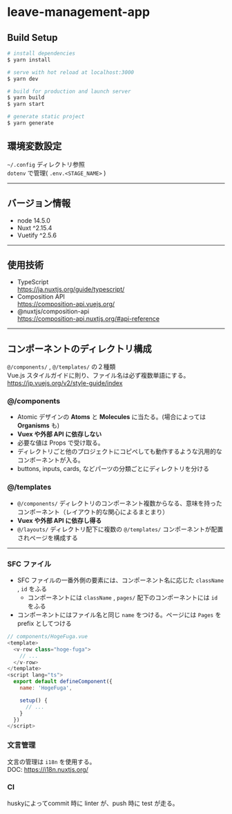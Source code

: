 # leave-management-app

## Build Setup

```bash
# install dependencies
$ yarn install

# serve with hot reload at localhost:3000
$ yarn dev

# build for production and launch server
$ yarn build
$ yarn start

# generate static project
$ yarn generate
```
## 環境変数設定

`~/.config` ディレクトリ参照  
`dotenv` で管理( `.env.<STAGE_NAME>` )

---
## バージョン情報

- node 14.5.0
- Nuxt ^2.15.4
- Vuetify ^2.5.6

---

## 使用技術

- TypeScript  
  https://ja.nuxtjs.org/guide/typescript/
- Composition API  
  https://composition-api.vuejs.org/
- @nuxtjs/composition-api  
  https://composition-api.nuxtjs.org/#api-reference

---

## コンポーネントのディレクトリ構成

`@/components/` , `@/templates/` の２種類  
Vue.js スタイルガイドに則り、ファイル名は必ず複数単語にする。  
https://jp.vuejs.org/v2/style-guide/index

### @/components

- Atomic デザインの **Atoms** と **Molecules** に当たる。(場合によっては **Organisms** も)
- **Vuex や外部 API に依存しない** 
- 必要な値は Props で受け取る。
- ディレクトリごと他のプロジェクトにコピペしても動作するような汎用的なコンポーネントが入る。
- buttons, inputs, cards, などパーツの分類ごとにディレクトリを分ける

### @/templates

- `@/components/` ディレクトリのコンポーネント複数からなる、意味を持ったコンポーネント（レイアウト的な関心によるまとまり）
- **Vuex や外部 API に依存し得る**
- `@/layouts/` ディレクトリ配下に複数の `@/templates/` コンポーネントが配置されページを構成する

---

### SFC ファイル

- SFC ファイルの一番外側の要素には、コンポーネント名に応じた `className` , `id` をふる
  - コンポーネントには `className` , `pages/` 配下のコンポーネントには `id` をふる
- コンポーネントにはファイル名と同じ `name` をつける。ページには `Pages` を prefix としてつける

```js
// components/HogeFuga.vue
<template>
  <v-row class="hoge-fuga">
    // ...
  </v-row>
</template>
<script lang="ts">
  export default defineComponent({
    name: 'HogeFuga',

    setup() {
      // ...
    }
  })
</script>

```
### 文言管理

文言の管理は `i18n` を使用する。  
DOC: https://i18n.nuxtjs.org/

### CI

huskyによってcommit 時に linter が、push 時に test が走る。

